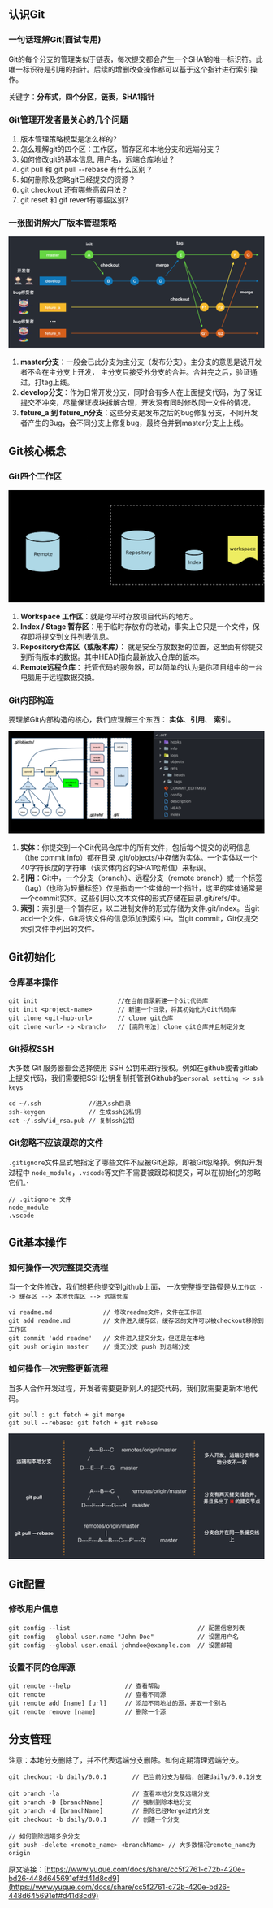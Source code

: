 ## 认识Git

### 一句话理解Git(面试专用)

Git的每个分支的管理类似于链表，每次提交都会产生一个SHA1的唯一标识符。此唯一标识符是引用的指针。后续的增删改查操作都可以基于这个指针进行索引操作。

关键字：**分布式**，**四个分区**，**链表**，**SHA1指针**

### Git管理开发者最关心的几个问题

1. 版本管理策略模型是怎么样的?
2. 怎么理解git的四个区：工作区，暂存区和本地分支和远端分支？
3. 如何修改git的基本信息, 用户名，远端仓库地址？
4. git pull 和 git pull --rebase 有什么区别？
5. 如何删除及忽略git已经提交的资源？
6. git checkout 还有哪些高级用法？
7. git reset 和 git revert有哪些区别?

### 一张图讲解大厂版本管理策略

![一张图讲解大厂版本管理策略](https://raw.githubusercontent.com/wangdaodao/GitImg/master/img/20190213074521.png)

1. **master分支**：一般会已此分支为主分支（发布分支）。主分支的意思是说开发者不会在主分支上开发， 主分支只接受外分支的合并。合并完之后，验证通过，打tag上线。
2. **develop分支**：作为日常开发分支，同时会有多人在上面提交代码，为了保证提交不冲突，尽量保证模块拆解合理，开发没有同时修改同一文件的情况。
3. **feture_a 到 feture_n分支**：这些分支是发布之后的bug修复分支，不同开发者产生的Bug，会不同分支上修复bug，最终合并到master分支上上线。

## Git核心概念

### Git四个工作区

![Git四个工作区](https://raw.githubusercontent.com/wangdaodao/GitImg/master/img/20190213074641.png)

1. **Workspace 工作区**：就是你平时存放项目代码的地方。
2. **Index / Stage 暂存区**：用于临时存放你的改动，事实上它只是一个文件，保存即将提交到文件列表信息。
3. **Repository仓库区（或版本库）**： 就是安全存放数据的位置，这里面有你提交到所有版本的数据。其中HEAD指向最新放入仓库的版本。
4. **Remote远程仓库**： 托管代码的服务器，可以简单的认为是你项目组中的一台电脑用于远程数据交换。

### Git内部构造

要理解Git内部构造的核心，我们应理解三个东西： **实体**、**引用**、 **索引**。

![Git内部构造](https://raw.githubusercontent.com/wangdaodao/GitImg/master/img/20190213074817.png)

1. **实体**：你提交到一个Git代码仓库中的所有文件，包括每个提交的说明信息（the commit info）都在目录 .git/objects/中存储为实体。一个实体以一个40字符长度的字符串（该实体内容的SHA1哈希值）来标识。
2. **引用**：Git中，一个分支（branch）、远程分支（remote branch）或一个标签（tag）（也称为轻量标签）仅是指向一个实体的一个指针，这里的实体通常是一个commit实体。这些引用以文本文件的形式存储在目录.git/refs/中。
3. **索引**：索引是一个暂存区，以二进制文件的形式存储为文件.git/index。当git add一个文件，Git将该文件的信息添加到索引中。当git commit，Git仅提交索引文件中列出的文件。

## Git初始化

### 仓库基本操作

```
git init                      //在当前目录新建一个Git代码库
git init <project-name>       // 新建一个目录，将其初始化为Git代码库
git clone <git-hub-url>       // clone git仓库
git clone <url> -b <branch>   // [高阶用法] clone git仓库并且制定分支
```

### Git授权SSH

大多数 Git 服务器都会选择使用 SSH 公钥来进行授权。例如在github或者gitlab上提交代码，我们需要把SSH公钥复制托管到Github的`personal setting -> ssh keys`

```
cd ~/.ssh             //进入ssh目录
ssh-keygen            // 生成ssh公私钥
cat ~/.ssh/id_rsa.pub // 复制ssh公钥
```

### Git忽略不应该跟踪的文件

`.gitignore`文件显式地指定了哪些文件不应被Git追踪，即被Git忽略掉。例如开发过程中 `node_module`，`.vscode`等文件不需要被跟踪和提交，可以在初始化的忽略它们。·

```
// .gitignore 文件
node_module
.vscode
```

## Git基本操作

### 如何操作一次完整提交流程

当一个文件修改，我们想把他提交到github上面， 一次完整提交路径是从`工作区 --> 缓存区 --> 本地仓库区 --> 远端仓库`

```
vi readme.md              // 修改readme文件，文件在工作区
git add readme.md         // 文件进入缓存区，缓存区的文件可以被checkout移除到工作区
git commit 'add readme'   // 文件进入提交分支，但还是在本地
git push origin master    // 提交分支 push 到远端分支
```

### 如何操作一次完整更新流程

当多人合作开发过程，开发者需要更新别人的提交代码，我们就需要更新本地代码。

```
git pull : git fetch + git merge
git pull --rebase: git fetch + git rebase
```

![如何操作一次完整更新流程](https://raw.githubusercontent.com/wangdaodao/GitImg/master/img/20190213075448.png)

## Git配置

### 修改用户信息

```
git config --list                                   // 配置信息列表
git config --global user.name "John Doe"            // 设置用户名
git config --global user.email johndoe@example.com  // 设置邮箱
```

### 设置不同的仓库源

```
git remote --help               // 查看帮助
git remote                      // 查看不同源
git remote add [name] [url]     // 添加不同地址的源，并取一个别名
git remote remove [name]        // 删除一个源
```

## 分支管理

注意：本地分支删除了，并不代表远端分支删除。如何定期清理远端分支。

```
git checkout -b daily/0.0.1       // 已当前分支为基础，创建daily/0.0.1分支

git branch -la                    // 查看本地分支及远端分支
git branch -D [branchName]        // 强制删除本地分支
git branch -d [branchName]        // 删除已经Merge过的分支
git checkout -b daily/0.0.1       // 创建一个分支

// 如何删除远端多余分支
git push -delete <remote_name> <branchName> // 大多数情况remote_name为origin
```


原文链接：[https://www.yuque.com/docs/share/cc5f2761-c72b-420e-bd26-448d645691ef#d41d8cd9](https://www.yuque.com/docs/share/cc5f2761-c72b-420e-bd26-448d645691ef#d41d8cd9)

